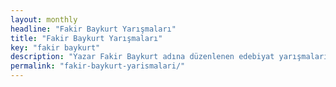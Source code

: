 ```yaml
---
layout: monthly
headline: "Fakir Baykurt Yarışmaları"
title: "Fakir Baykurt Yarışmaları"
key: "fakir baykurt"
description: "Yazar Fakir Baykurt adına düzenlenen edebiyat yarışmalarıdır. Fakir Baykurt Hikaye Yarışması, Fakir Baykurt Roman Yarışması ve Ödülü bunlardan bazılarıdır"
permalink: "fakir-baykurt-yarismalari/"
---
```


